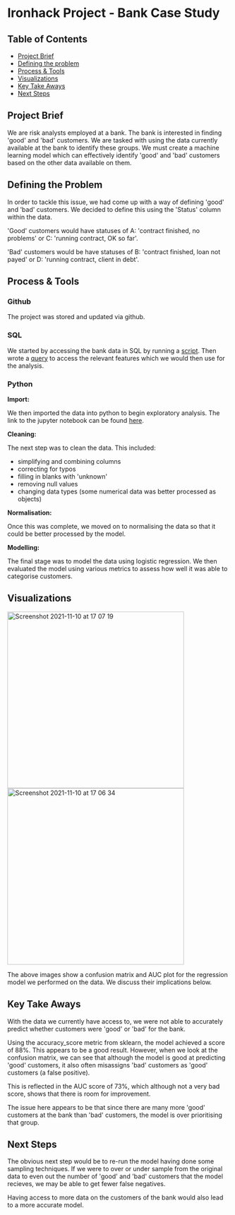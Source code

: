 # Ironhack Project - Bank Case Study

## Table of Contents
- [Project Brief](#Project-Brief)
- [Defining the problem](#Defining-the-problem)
- [Process & Tools](#Process-&-Tools)
- [Visualizations](#Visualizations)
- [Key Take Aways](#Key-Take-Aways)
- [Next Steps](#Next-Steps)


## Project Brief

We are risk analysts employed at a bank. The bank is interested in finding 'good' and 'bad' customers. We are tasked with using the data currently available at the bank to identify these groups. We must create a machine learning model which can effectively identify 'good' and 'bad' customers based on the other data available on them.

## Defining the Problem

In order to tackle this issue, we had come up with a way of defining 'good' and 'bad' customers. We decided to define this using the 'Status' column within the data.

'Good' customers would have statuses of A: 'contract finished, no problems' or C: 'running contract, OK so far'. 

'Bad' customers would be have statuses of B: 'contract finished, loan not payed' or D: 'running contract, client in debt'.


## Process & Tools

### Github

The project was stored and updated via github.

### SQL

We started by accessing the bank data in SQL by running a [script](https://github.com/zachighton/example_layout/blob/main/SQL%20Files/bank_sql_dump_script.sql). Then wrote a [query](https://github.com/zachighton/example_layout/blob/main/SQL%20Files/bank_sql_query.sql) to access the relevant features which we would then use for the analysis.

### Python

**Import:**

We then imported the data into python to begin exploratory analysis. The link to the jupyter notebook can be found [here](https://github.com/zachighton/example_layout/blob/main/Juptyer%20Files/log_regression_bank.ipynb).

**Cleaning:**

The next step was to clean the data. This included:
- simplifying and combining columns
- correcting for typos
- filling in blanks with 'unknown'
- removing null values
- changing data types (some numerical data was better processed as objects)

**Normalisation:**

Once this was complete, we moved on to normalising the data so that it could be better processed by the model.

**Modelling:**

The final stage was to model the data using logistic regression. We then evaluated the model using various metrics to assess how well it was able to categorise customers.

## Visualizations

<img width="400" alt="Screenshot 2021-11-10 at 17 07 19" src="https://user-images.githubusercontent.com/89530964/141149155-d1e85682-f494-4696-aa82-d7e9dd15cd95.png">


<img width="400" alt="Screenshot 2021-11-10 at 17 06 34" src="https://user-images.githubusercontent.com/89530964/141149037-2a2d5e27-bcd7-4e48-8f4b-750ebdbf0d50.png">


The above images show a confusion matrix and AUC plot for the regression model we performed on the data. We discuss their implications below.

## Key Take Aways

With the data we currently have access to, we were  not able to accurately predict whether customers were 'good' or 'bad' for the bank.

Using the accuracy_score metric from sklearn, the model achieved a score of 88%. This appears to be a good result. However, when we look at the confusion matrix, we can see that although the model is good at predicting 'good' customers, it also often misassigns 'bad' customers as 'good' customers (a false positive).

This is reflected in the AUC score of 73%, which although not a very bad score, shows that there is room for improvement.

The issue here appears to be that since there are many more 'good' customers at the bank than 'bad' customers, the model is over prioritising that group.

## Next Steps

The obvious next step would be to re-run the model having done some sampling techniques. If we were to over or under sample from the original data to even out the number of 'good' and 'bad' customers that the model recieves, we may be able to get fewer false negatives.

Having access to more data on the customers of the bank would also lead to a more accurate model.
